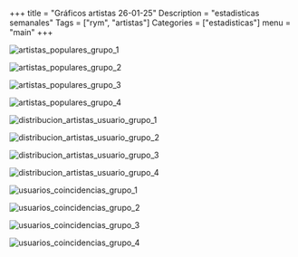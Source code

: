 +++
title = "Gráficos artistas 26-01-25"
Description = "estadisticas semanales"
Tags = ["rym", "artistas"]
Categories = ["estadisticas"]
menu = "main"
+++
<!--more-->

![artistas_populares_grupo_1](/rym/graficos/semanal/02-02-25/artistas/artistas_populares_grupo_1.png)

![artistas_populares_grupo_2](/rym/graficos/semanal/02-02-25/artistas/artistas_populares_grupo_2.png)

![artistas_populares_grupo_3](/rym/graficos/semanal/02-02-25/artistas/artistas_populares_grupo_3.png)

![artistas_populares_grupo_4](/rym/graficos/semanal/02-02-25/artistas/artistas_populares_grupo_4.png)

![distribucion_artistas_usuario_grupo_1](/rym/graficos/semanal/02-02-25/artistas/distribucion_artistas_usuario_grupo_1.png)

![distribucion_artistas_usuario_grupo_2](/rym/graficos/semanal/02-02-25/artistas/distribucion_artistas_usuario_grupo_2.png)

![distribucion_artistas_usuario_grupo_3](/rym/graficos/semanal/02-02-25/artistas/distribucion_artistas_usuario_grupo_3.png)

![distribucion_artistas_usuario_grupo_4](/rym/graficos/semanal/02-02-25/artistas/distribucion_artistas_usuario_grupo_4.png)

![usuarios_coincidencias_grupo_1](/rym/graficos/semanal/02-02-25/artistas/usuarios_coincidencias_grupo_1.png)

![usuarios_coincidencias_grupo_2](/rym/graficos/semanal/02-02-25/artistas/usuarios_coincidencias_grupo_2.png)

![usuarios_coincidencias_grupo_3](/rym/graficos/semanal/02-02-25/artistas/usuarios_coincidencias_grupo_3.png)

![usuarios_coincidencias_grupo_4](/rym/graficos/semanal/02-02-25/artistas/usuarios_coincidencias_grupo_4.png)
